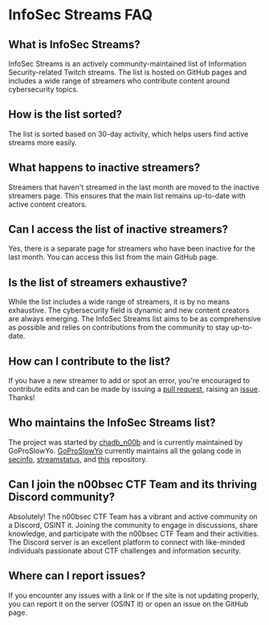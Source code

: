 # InfoSec Streams FAQ

## What is InfoSec Streams?

InfoSec Streams is an actively community-maintained list of Information Security-related Twitch streams. The list is hosted on GitHub pages and includes a wide range of streamers who contribute content around cybersecurity topics.

## How is the list sorted?

The list is sorted based on 30-day activity, which helps users find active streams more easily.

## What happens to inactive streamers?

Streamers that haven't streamed in the last month are moved to the inactive streamers page. This ensures that the main list remains up-to-date with active content creators.

## Can I access the list of inactive streamers?

Yes, there is a separate page for streamers who have been inactive for the last month. You can access this list from the main GitHub page.

## Is the list of streamers exhaustive?

While the list includes a wide range of streamers, it is by no means exhaustive. The cybersecurity field is dynamic and new content creators are always emerging. The InfoSec Streams list aims to be as comprehensive as possible and relies on contributions from the community to stay up-to-date.

## How can I contribute to the list?

If you have a new streamer to add or spot an error, you're encouraged to contribute edits and can be made by issuing a [pull request](https://github.com/infosecstreams/infosecstreams.github.io/pulls), raising an [issue](https://github.com/infosecstreams/infosecstreams.github.io/issues). Thanks!

## Who maintains the InfoSec Streams list?

The project was started by [chadb_n00b](https://twitch.tv/chadb_n00b) and is currently maintained by GoProSlowYo. [GoProSlowYo](https://github.com/goproslowyo) currently maintains all the golang code in [secinfo](https://github.com/infosecstreams/secinfo), [streamstatus](https://github.com/infosecstreams/streamstatus), and [this](https://github.com/infosecstreams/infosecstreams.github.io) repository.

## Can I join the n00bsec CTF Team and its thriving Discord community?

Absolutely! The n00bsec CTF Team has a vibrant and active community on a Discord, OSINT it. Joining the community to engage in discussions, share knowledge, and participate with the n00bsec CTF Team and their activities. The Discord server is an excellent platform to connect with like-minded individuals passionate about CTF challenges and information security.

## Where can I report issues?

If you encounter any issues with a link or if the site is not updating properly, you can report it on the server (OSINT it) or open an issue on the GitHub page.

<script defer data-domain="infosecstreams.github.io" src="https://p.infosecstreams.com/js/plausible.outbound-links.js"></script>
<script src="https://cdnjs.cloudflare.com/ajax/libs/font-awesome/6.4.0/js/brands.min.js" integrity="sha512-KYlRezs7yAa59UnX6zAvY7I96Te02kycQn02Sr6FU/fBpxcXAwumRe5DHVrqVnWTt9HY/PktrAPZzSe9UE1Yxg==" crossorigin="anonymous" referrerpolicy="no-referrer"></script>
<script src="https://cdnjs.cloudflare.com/ajax/libs/font-awesome/6.4.0/js/solid.min.js" integrity="sha512-apZ8JDL5kA1iqvafDdTymV4FWUlJd8022mh46oEMMd/LokNx9uVAzhHk5gRll+JBE6h0alB2Upd3m+ZDAofbaQ==" crossorigin="anonymous" referrerpolicy="no-referrer"></script>
<script src="https://cdnjs.cloudflare.com/ajax/libs/font-awesome/6.4.0/js/fontawesome.min.js" integrity="sha512-c41hNYfKMuxafVVmh5X3N/8DiGFFAV/tU2oeNk+upk/dfDAdcbx5FrjFOkFhe4MOLaKlujjkyR4Yn7vImrXjzQ==" crossorigin="anonymous" referrerpolicy="no-referrer"></script>
